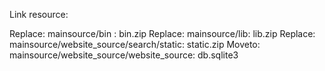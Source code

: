 Link resource:

Replace: mainsource/bin : bin.zip 
Replace: mainsource/lib: lib.zip 
Replace: mainsource/website_source/search/static: static.zip
Moveto: mainsource/website_source/website_source: db.sqlite3
